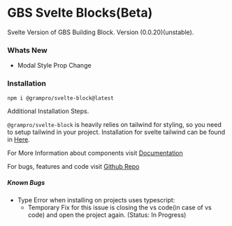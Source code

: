 # GBS Svelte Blocks(Beta)

Svelte Version of GBS Building Block. Version (0.0.20)(unstable).

### Whats New

- Modal Style Prop Change

### Installation

```bash
npm i @grampro/svelte-block@latest
```

Additional Installation Steps.

`@grampro/svelte-block` is heavily relies on tailwind for styling, so you need to setup tailwind in your project. Installation for svelte tailwind can be found in [Here](https://tailwindcss.com/docs/guides/sveltekit).

For More Information about components visit [Documentation](https://gbs-svelte-block.netlify.app/)

For bugs, features and code visit [Github Repo](https://github.com/ananduremanan/svelte-component-library)

##### Known Bugs

- Type Error when installing on projects uses typescript:
  - Temporary Fix for this issue is closing the vs code(in case of vs code) and open the project again. (Status: In Progress)
